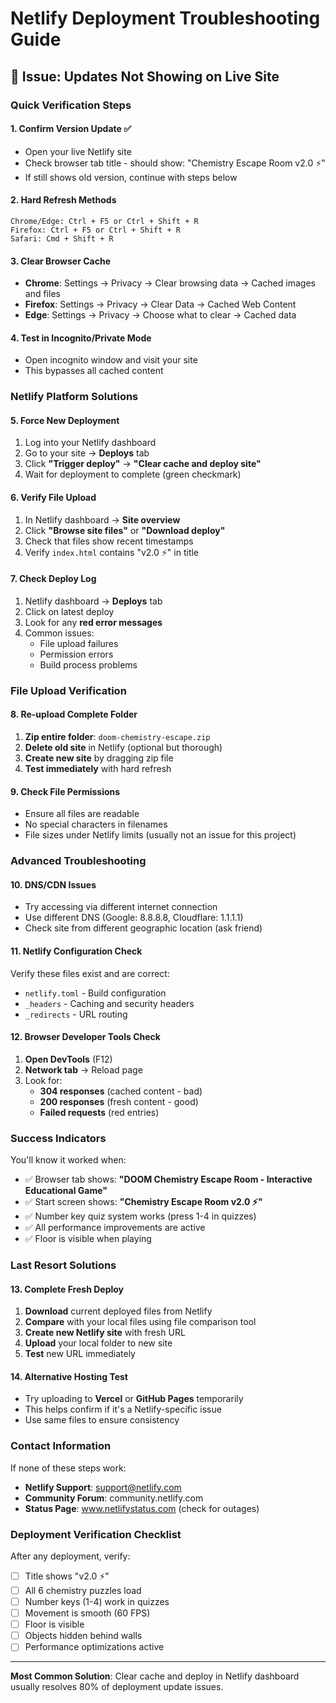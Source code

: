 # Netlify Deployment Troubleshooting Guide
## 🚨 Issue: Updates Not Showing on Live Site

### Quick Verification Steps

#### 1. **Confirm Version Update** ✅
- Open your live Netlify site
- Check browser tab title - should show: "Chemistry Escape Room v2.0 ⚡"
- If still shows old version, continue with steps below

#### 2. **Hard Refresh Methods**
```
Chrome/Edge: Ctrl + F5 or Ctrl + Shift + R
Firefox: Ctrl + F5 or Ctrl + Shift + R  
Safari: Cmd + Shift + R
```

#### 3. **Clear Browser Cache**
- **Chrome**: Settings → Privacy → Clear browsing data → Cached images and files
- **Firefox**: Settings → Privacy → Clear Data → Cached Web Content
- **Edge**: Settings → Privacy → Choose what to clear → Cached data

#### 4. **Test in Incognito/Private Mode**
- Open incognito window and visit your site
- This bypasses all cached content

### Netlify Platform Solutions

#### 5. **Force New Deployment**
1. Log into your Netlify dashboard
2. Go to your site → **Deploys** tab
3. Click **"Trigger deploy"** → **"Clear cache and deploy site"**
4. Wait for deployment to complete (green checkmark)

#### 6. **Verify File Upload**
1. In Netlify dashboard → **Site overview**
2. Click **"Browse site files"** or **"Download deploy"**
3. Check that files show recent timestamps
4. Verify `index.html` contains "v2.0 ⚡" in title

#### 7. **Check Deploy Log**
1. Netlify dashboard → **Deploys** tab
2. Click on latest deploy
3. Look for any **red error messages**
4. Common issues:
   - File upload failures
   - Permission errors
   - Build process problems

### File Upload Verification

#### 8. **Re-upload Complete Folder**
1. **Zip entire folder**: `doom-chemistry-escape.zip`
2. **Delete old site** in Netlify (optional but thorough)
3. **Create new site** by dragging zip file
4. **Test immediately** with hard refresh

#### 9. **Check File Permissions**
- Ensure all files are readable
- No special characters in filenames
- File sizes under Netlify limits (usually not an issue for this project)

### Advanced Troubleshooting

#### 10. **DNS/CDN Issues**
- Try accessing via different internet connection
- Use different DNS (Google: 8.8.8.8, Cloudflare: 1.1.1.1)
- Check site from different geographic location (ask friend)

#### 11. **Netlify Configuration Check**
Verify these files exist and are correct:
- `netlify.toml` - Build configuration
- `_headers` - Caching and security headers  
- `_redirects` - URL routing

#### 12. **Browser Developer Tools Check**
1. **Open DevTools** (F12)
2. **Network tab** → Reload page
3. Look for:
   - **304 responses** (cached content - bad)
   - **200 responses** (fresh content - good)
   - **Failed requests** (red entries)

### Success Indicators

You'll know it worked when:
- ✅ Browser tab shows: **"DOOM Chemistry Escape Room - Interactive Educational Game"**
- ✅ Start screen shows: **"Chemistry Escape Room v2.0 ⚡"**
- ✅ Number key quiz system works (press 1-4 in quizzes)
- ✅ All performance improvements are active
- ✅ Floor is visible when playing

### Last Resort Solutions

#### 13. **Complete Fresh Deploy**
1. **Download** current deployed files from Netlify
2. **Compare** with your local files using file comparison tool
3. **Create new Netlify site** with fresh URL
4. **Upload** your local folder to new site
5. **Test** new URL immediately

#### 14. **Alternative Hosting Test**
- Try uploading to **Vercel** or **GitHub Pages** temporarily
- This helps confirm if it's a Netlify-specific issue
- Use same files to ensure consistency

### Contact Information

If none of these steps work:
- **Netlify Support**: support@netlify.com
- **Community Forum**: community.netlify.com
- **Status Page**: www.netlifystatus.com (check for outages)

### Deployment Verification Checklist

After any deployment, verify:
- [ ] Title shows "v2.0 ⚡"
- [ ] All 6 chemistry puzzles load
- [ ] Number keys (1-4) work in quizzes
- [ ] Movement is smooth (60 FPS)
- [ ] Floor is visible
- [ ] Objects hidden behind walls
- [ ] Performance optimizations active

---

**Most Common Solution**: Clear cache and deploy in Netlify dashboard usually resolves 80% of deployment update issues.